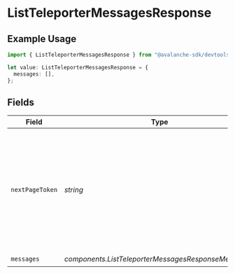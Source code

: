 # ListTeleporterMessagesResponse

## Example Usage

```typescript
import { ListTeleporterMessagesResponse } from "@avalanche-sdk/devtools/models/components";

let value: ListTeleporterMessagesResponse = {
  messages: [],
};
```

## Fields

| Field                                                                                                                                  | Type                                                                                                                                   | Required                                                                                                                               | Description                                                                                                                            |
| -------------------------------------------------------------------------------------------------------------------------------------- | -------------------------------------------------------------------------------------------------------------------------------------- | -------------------------------------------------------------------------------------------------------------------------------------- | -------------------------------------------------------------------------------------------------------------------------------------- |
| `nextPageToken`                                                                                                                        | *string*                                                                                                                               | :heavy_minus_sign:                                                                                                                     | A token, which can be sent as `pageToken` to retrieve the next page. If this field is omitted or empty, there are no subsequent pages. |
| `messages`                                                                                                                             | *components.ListTeleporterMessagesResponseMessage*[]                                                                                   | :heavy_check_mark:                                                                                                                     | N/A                                                                                                                                    |